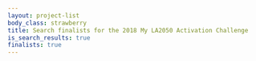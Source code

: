 ```yaml
---
layout: project-list
body_class: strawberry
title: Search finalists for the 2018 My LA2050 Activation Challenge
is_search_results: true
finalists: true
---
```

